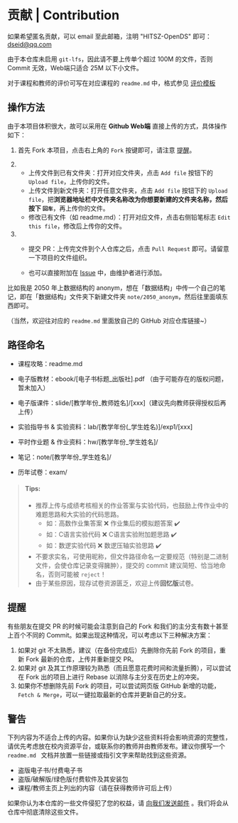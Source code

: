 # 贡献 | Contribution

如果希望匿名贡献，可以 email 至此邮箱，注明 "HITSZ-OpenDS" 即可：dseid@qq.com

由于本仓库未启用 `git-lfs`，因此请不要上传单个超过 100M 的文件，否则 Commit 无效，Web端只适合 25M 以下小文件。

对于课程和教师的评价可写在对应课程的 `readme.md` 中，格式参见 [评价模板](评价模板.md)

## 操作方法

由于本项目体积很大，故可以采用在 **Github Web端** 直接上传的方式，具体操作如下：

1. 首先 Fork 本项目，点击右上角的 `Fork` 按键即可，请注意 [提醒](#提醒)。

2. - 上传文件到已有文件夹：打开对应文件夹，点击 `Add file` 按钮下的 `Upload file`，上传你的文件。
   - 上传文件到新文件夹：打开任意文件夹，点击 `Add file` 按钮下的 `Upload file`，把**浏览器地址栏中文件夹名称改为你想要新建的文件夹名称，然后按下 `回车`**，再上传你的文件。
   - 修改已有文件（如 readme.md）：打开对应文件，点击右侧铅笔标志 `Edit this file`，修改后上传你的文件。

3. - 提交 PR：上传完文件到个人仓库之后，点击 `Pull Request` 即可。请留意一下项目的文件组织。

   - 也可以直接附加在 [Issue](https://github.com/dseidhit/HITSZ-OpenDS/issues/new) 中，由维护者进行添加。

比如我是 2050 年上数据结构的 anonym，想在「数据结构」中传一个自己的笔记，即在「数据结构」文件夹下新建文件夹 `note/2050_anonym`，然后往里面填东西即可。

（当然，欢迎往对应的 `readme.md` 里面放自己的 GitHub 对应仓库链接~）

## 路径命名

- 课程攻略：readme.md

- 电子版教材：ebook/\[电子书标题_出版社\].pdf （由于可能存在的版权问题，暂未加入）

- 电子版课件：slide/\[教学年份_教师姓名\]/\[xxx\]（建议先向教师获得授权后再上传）

- 实验指导书 & 实验资料：lab/\[教学年份(\_学生姓名)\]/exp1/\[xxx\]

- 平时作业题 & 作业资料：hw/\[教学年份_学生姓名\]/

- 笔记：note/\[教学年份_学生姓名\]/

- 历年试卷：exam/

> #### Tips:
>
> - 推荐上传与成绩考核相关的作业答案与实验代码，也鼓励上传作业中的难题思路和大实验的代码思路。
>   - 如：高数作业集答案 :x:  作业集后的模拟题答案 :heavy_check_mark:
>   - 如：C语言实验代码​ :x:  C语言实验附加题思路 :heavy_check_mark:
>   - 如：数逻实验代码​ :x:  数逻压轴实验思路 :heavy_check_mark:
> - 不要求实名，可使用昵称，但文件路径命名一定要规范（特别是二进制文件，会使仓库记录变得臃肿），提交的 commit 建议简短、恰当地命名，否则可能被 `reject`！
> - 由于某些原因，现存试卷资源匮乏，欢迎上传**回忆版**试卷。

## 提醒

有些朋友在提交 PR 的时候可能会注意到自己的 Fork 和我们的主分支有数十甚至上百个不同的 Commit。如果出现这种情况，可以考虑以下三种解决方案：

1. 如果对 git 不太熟悉，建议（在备份完成后）先删除你先前 Fork 的项目，重新 Fork 最新的仓库，上传并重新提交 PR。
2. 如果对 git 及其工作原理较为熟悉（而且愿意花费时间和流量折腾），可以尝试在 Fork 出的项目上进行 Rebase 以消除与主分支在历史上的冲突。
3. 如果你不想删除先前 Fork 的项目，可以尝试网页版 GitHub 新增的功能，`Fetch & Merge`，可以一键拉取最新的仓库并更新自己的分支。

## 警告

下列内容为不适合上传的内容。如果你认为缺少这些资料将会影响资源的完整性，请优先考虑放在校内资源平台，或联系你的教师并由教师发布。建议你撰写一个 `readme.md ` 文档并放置一些链接或指引文字来帮助找到这些资源。

- 盗版电子书/付费电子书
- 盗版/破解版/绿色版付费软件及其安装包
- 课程/教师主页上列出的内容（请在获得教师许可后上传）

如果你认为本仓库的一些文件侵犯了您的权益，请 [向我们发送邮件](mailto:dseid@qq.com) 。我们将会从仓库中彻底清除这些文件。
